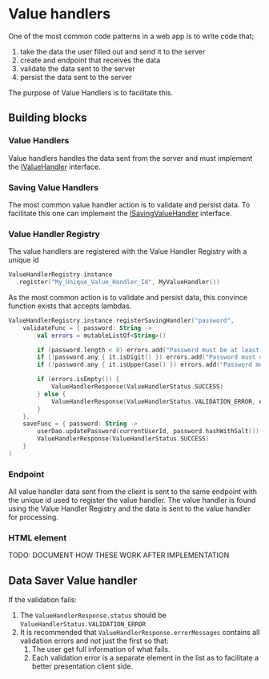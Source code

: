 # Value handlers

One of the most common code patterns in a web
app is to write code that;
1) take the data the user filled out and send it to the server
2) create and endpoint that receives the data
3) validate the data sent to the server
4) persist the data sent to the server

The purpose of Value Handlers is to facilitate this.

## Building blocks

### Value Handlers
Value handlers handles the data sent from the server and must implement
the [IValueHandler](../../src/main/kotlin/io/schinzel/web_blocks/component/value_handler/IValueHandler.kt) interface.

### Saving Value Handlers
The most common value handler action is to validate and persist data.
To facilitate this one can implement
the [ISavingValueHandler](../../src/main/kotlin/io/schinzel/web_blocks/component/value_handler/ISavingValueHandler.kt) interface.

### Value Handler Registry
The value handlers are registered with the Value Handler Registry with a unique id

```kotlin
ValueHandlerRegistry.instance
  .register("My_Unique_Value_Handler_Id", MyValueHandler())
```

As the most common action is to validate and persist data, this convince function exists
that accepts lambdas.
```kotlin
ValueHandlerRegistry.instance.registerSavingHandler("password",
    validateFunc = { password: String ->
        val errors = mutableListOf<String>()

        if (password.length < 8) errors.add("Password must be at least 8 characters")
        if (!password.any { it.isDigit() }) errors.add("Password must contain a number")
        if (!password.any { it.isUpperCase() }) errors.add("Password must contain uppercase letter")

        if (errors.isEmpty()) {
            ValueHandlerResponse(ValueHandlerStatus.SUCCESS)
        } else {
            ValueHandlerResponse(ValueHandlerStatus.VALIDATION_ERROR, errors)
        }
    },
    saveFunc = { password: String ->
        userDao.updatePassword(currentUserId, password.hashWithSalt())
        ValueHandlerResponse(ValueHandlerStatus.SUCCESS)
    }
)
```


### Endpoint
All value handler data sent from the client is sent to the same endpoint with the unique id
used to register the value handler.
The value handler is found using the Value Handler Registry and the data is sent to the
value handler for processing.


### HTML element
TODO: DOCUMENT HOW THESE WORK AFTER IMPLEMENTATION








## Data Saver Value handler

If the validation fails:
1) The `ValueHandlerResponse.status` should be `ValueHandlerStatus.VALIDATION_ERROR`
2) It is recommended that `ValueHandlerResponse.errorMessages` contains all validation errors and not just the first so that:
   1) The user get full information of what fails.
   2) Each validation error is a separate element in the list as to facilitate a better presentation client side.
